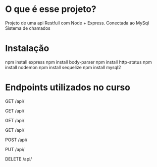 #  O que é esse projeto?

Projeto de uma api Restfull com Node + Express.
Conectada ao MySql
Sistema de chamados

# Instalação

npm install express
npm install body-parser
npm install http-status
npm install nodemon
npm install sequelize
npm install mysql2

# Endpoints utilizados no curso

GET /api/

GET /api/

GET /api/

GET /api/

POST /api/

PUT /api/

DELETE /api/